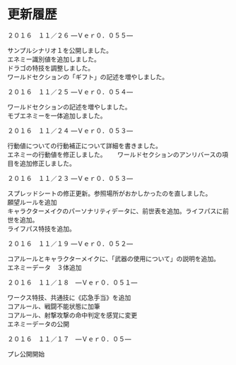 # 更新履歴
２０１６　１１／２６ ―Ｖｅｒ０．０５５―

サンプルシナリオ１を公開しました。  
エネミー識別値を追加しました。  
ドラゴの特技を調整しました。  
ワールドセクションの「ギフト」の記述を増やしました。  

２０１６　１１／２５ ―Ｖｅｒ０．０５４―

ワールドセクションの記述を増やしました。  
モブエネミーを一体追加しました。

２０１６　１１／２４ ―Ｖｅｒ０．０５３―

行動値についての行動補正について詳細を書きました。  
エネミーの行動値を修正しました。　　
ワールドセクションのアンリバースの項目を追加修正しました。

２０１６　１１／２３ ―Ｖｅｒ０．０５３―

スプレッドシートの修正更新。参照場所がおかしかったのを直しました。  
願望ルールを追加  
キャラクターメイクのパーソナリティデータに、前世表を追加。ライフパスに前世を追加。  
ライフパス特技を追加。

２０１６　１１／１９ ―Ｖｅｒ０．０５２―

コアルールとキャラクターメイクに、「武器の使用について」の説明を追加。  
エネミーデータ　３体追加

２０１６　１１／１８　―Ｖｅｒ０．０５１―

ワークス特技、共通技に《応急手当》を追加  
コアルール、戦闘不能状態に加筆  
コアルール、射撃攻撃の命中判定を感覚に変更  
エネミーデータの公開

２０１６　１１／１７　―Ｖｅｒ０．０５―

プレ公開開始
